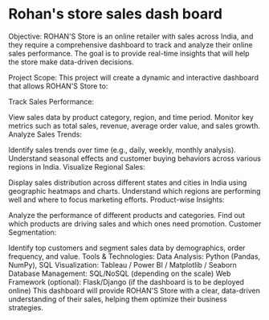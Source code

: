 # Rohan's store sales dash board
Objective:
ROHAN'S Store is an online retailer with sales across India, and they require a comprehensive dashboard to track and analyze their online sales performance. The goal is to provide real-time insights that will help the store make data-driven decisions.

Project Scope:
This project will create a dynamic and interactive dashboard that allows ROHAN'S Store to:

Track Sales Performance:

View sales data by product category, region, and time period.
Monitor key metrics such as total sales, revenue, average order value, and sales growth.
Analyze Sales Trends:

Identify sales trends over time (e.g., daily, weekly, monthly analysis).
Understand seasonal effects and customer buying behaviors across various regions in India.
Visualize Regional Sales:

Display sales distribution across different states and cities in India using geographic heatmaps and charts.
Understand which regions are performing well and where to focus marketing efforts.
Product-wise Insights:

Analyze the performance of different products and categories.
Find out which products are driving sales and which ones need promotion.
Customer Segmentation:

Identify top customers and segment sales data by demographics, order frequency, and value.
Tools & Technologies:
Data Analysis: Python (Pandas, NumPy), SQL
Visualization: Tableau / Power BI / Matplotlib / Seaborn
Database Management: SQL/NoSQL (depending on the scale)
Web Framework (optional): Flask/Django (if the dashboard is to be deployed online)
This dashboard will provide ROHAN'S Store with a clear, data-driven understanding of their sales, helping them optimize their business strategies.

